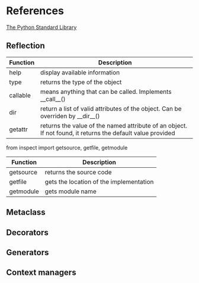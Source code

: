 
# References

[The Python Standard Library](https://docs.python.org/3/library/index.html)

## Reflection

| Function | Description |
| --- | --- |
| help | display available information |
| type | returns the type of the object |
| callable | means anything that can be called. Implements \_\_call\_\_() |
| dir | return a list of valid attributes of the object. Can be overriden by \_\_dir\_\_() |
| getattr | returns the value of the named attribute of an object. If not found, it returns the default value provided |

from inspect import getsource, getfile, getmodule

| Function | Description |
| --- | --- |
| getsource | returns the source code |
| getfile | gets the location of the implementation |
| getmodule | gets module name |

## Metaclass



## Decorators



## Generators



## Context managers
